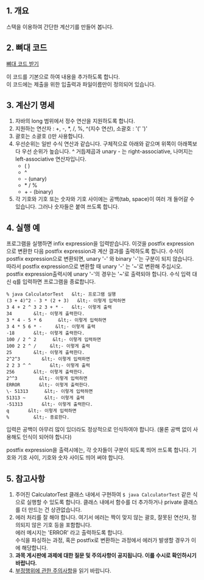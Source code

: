 ## 1\. 개요

스택을 이용하여 간단한 계산기를 만들어 봅니다.

## 2\. 뼈대 코드

[뼈대 코드 받기][1]

이 코드를 기본으로 하여 내용을 추가하도록 합니다.  
이 코드에는 제출을 위한 입출력과 파일이름만이 정의되어 있습니다.

## 3\. 계산기 명세

1. 자바의 long 범위에서 정수 연산을 지원하도록 합니다.
2. 지원하는 연산자 : +, -, \*, /, %, ^(지수 연산), 소괄호 : '(' ')'
3. 괄호는 소괄호 ()만 사용합니다.
4. 우선순위는 일반 수식 연산과 같습니다. 구체적으로 아래와 같으며 위쪽이 아래쪽보다 우선 순위가 높습니다. ^ 거듭제곱과 unary - 는 right-associative, 나머지는 left-associative 연산자입니다. 
    * ( )
    * ^
    * \- (unary)
    * \* / %
    * \+ - (binary)
5. 각 기호와 기호 또는 숫자와 기호 사이에는 공백(tab, space)이 여러 개 들어갈 수 있습니다. 그러나 숫자들은 붙여 쓰도록 합니다.

## 4\. 실행 예

프로그램을 실행하면 infix expression을 입력받습니다. 이것을 postfix expression으로 변환한 다음 postfix expression과 계산 결과를 출력하도록 합니다. 수식이 postfix expression으로 변환되면, unary '-' 와 binary '-'는 구분이 되지 않습니다. 따라서 postfix expression으로 변환할 때 unary '-' 는 '~'로 변환해 주십시오. postfix expression출력시에 unary '-'의 경우는 '~'로 출력되야 합니다. 수식 입력 대신 q를 입력하면 프로그램을 종료합니다.
    
    
    % java CalculatorTest   &lt;- 프로그램 실행
    (3 + 4)^2 - 3 * (2 + 3)   &lt;- 이렇게 입력하면
    3 4 + 2 ^ 3 2 3 + * -   &lt;- 이렇게 출력
    34        &lt;- 이렇게 출력한다.
    3 * 4 - 5 * 6      &lt;- 이렇게 입력하면
    3 4 * 5 6 * -     &lt;- 이렇게 출력
    -18       &lt;- 이렇게 출력한다.
    100 / 2 ^ 2      &lt;- 이렇게 입력하면
    100 2 2 ^ /     &lt;- 이렇게 출력
    25        &lt;- 이렇게 출력한다.
    2^2^3        &lt;- 이렇게 입력하면
    2 2 3 ^ ^       &lt;- 이렇게 출력
    256       &lt;- 이렇게 출력한다.
    2^^3        &lt;- 이렇게 입력하면
    ERROR       &lt;- 이렇게 출력한다.
    \- 51313      &lt;- 이렇게 입력하면
    51313 ~       &lt;- 이렇게 출력
    -51313       &lt;- 이렇게 출력한다.
    q       &lt;- 이렇게 입력하면
    %         &lt;- 종료한다.

입력은 공백이 아무리 많이 있더라도 정상적으로 인식하여야 합니다. (물론 공백 없이 사용해도 인식이 되어야 합니다)

postfix expression을 출력시에는, 각 숫자들이 구분이 되도록 띄어 쓰도록 합니다. 기호와 기호 사이, 기호와 숫자 사이도 띄어 써야 합니다.

## 5\. 참고사항

1. 주어진 CalculatorTest 클래스 내에서 구현하여 `$ java CalculatorTest` 같은 식으로 실행할 수 있도록 합니다. 클래스 내에서 함수를 더 추가하거나 private 클래스를 더 만드는 건 상관없습니다.
2. 에러 처리를 잘 해야 합니다. 여기서 에러는 짝이 맞지 않는 괄호, 잘못된 연산자, 정의되지 않은 기호 등을 포함합니다.  
에러 메시지는 'ERROR' 라고 출력하도록 합니다.  
수식을 파싱하는 과정, 혹은 postfix로 변환하는 과정에서 에러가 발생할 경우가 이에 해당합니다.
3. **과목 게시판에 과제에 대한 질문 및 주의사항이 공지됩니다. 이를 수시로 확인하시기 바랍니다.**
4. [부정행위에 관한 주의사항][2]을 읽기 바랍니다.

[1]: https://soar.snu.ac.kr/course/ds/assignment/3/CalculatorTest.java
[2]: https://soar.snu.ac.kr/assignments/cheating

  

